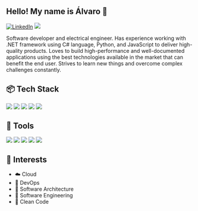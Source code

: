 ## Hello! My name is Álvaro 👋
[![LinkedIn](https://img.shields.io/badge/LinkedIn-0077B5?style=for-the-badge&logo=linkedin&logoColor=white)](https://www.linkedin.com/in/alvaro-jose-baranoski/)
[![](https://img.shields.io/badge/Gmail-D14836?style=for-the-badge&logo=gmail&logoColor=white)](mailto:alvarojosebaranoski01@gmail.com)

Software developer and electrical engineer. Has experience working with .NET framework using C# language, Python, and JavaScript to deliver high-quality products. Loves to build high-performance and well-documented applications using the best technologies available in the market that can benefit the end user. Strives to learn new things and overcome complex challenges constantly.

## :package: Tech Stack

![](https://img.shields.io/badge/.NET-5C2D91?style=for-the-badge&logo=.net&logoColor=white)
![](https://img.shields.io/badge/Python-14354C?style=for-the-badge&logo=python&logoColor=white)
![](https://img.shields.io/badge/Javascript-F7DF1E?style=for-the-badge&logo=javascript&logoColor=white)
![](https://img.shields.io/badge/Angular-DD0031?style=for-the-badge&logo=angular&logoColor=white)
![](https://img.shields.io/badge/Ionic-3880FF?style=for-the-badge&logo=ionic&logoColor=white)

## :wrench: Tools
![](https://img.shields.io/badge/git-ff4500?style=for-the-badge&logo=git&logoColor=white)
![](https://img.shields.io/badge/docker-0095ff?style=for-the-badge&logo=docker&logoColor=white)
![](https://img.shields.io/badge/k8s-0077cc?style=for-the-badge&logo=kubernetes&logoColor=white)
![](https://img.shields.io/badge/Microsoft_Azure-0089D6?style=for-the-badge&logo=microsoft-azure&logoColor=white)
![](https://img.shields.io/badge/Jenkins-D24939?style=for-the-badge&logo=jenkins&logoColor=white)

## :round_pushpin: Interests
- :cloud: Cloud
- :rocket: DevOps
- :dart: Software Architecture
- :construction_worker: Software Engineering
- 🧹 Clean Code
